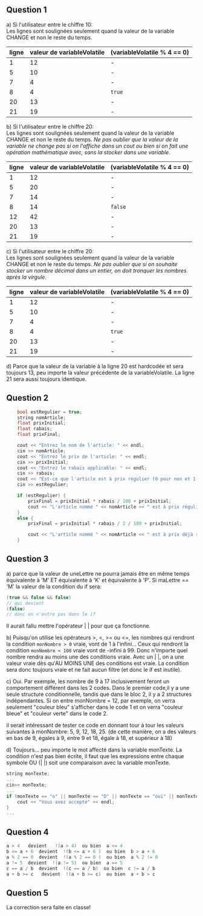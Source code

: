 ## Question 1

a) Si l'utilisateur entre le chiffre 10: <br>
Les lignes sont soulignées seulement quand la valeur de la variable CHANGE et non le reste du temps.

| ligne | valeur de variableVolatile | (variableVolatile % 4 == 0) |
| ----------- | ----------- |----------- |
| 1 | 12 | - |
| 5 | 10 | - |
| 7 | 4 | - |
| 8 | 4 | `true` |
| 20 | 13 | - |
| 21 | 19 | - |


b) Si l'utilisateur entre le chiffre 20: <br>
Les lignes sont soulignées seulement quand la valeur de la variable CHANGE et non le reste du temps. *Ne pas oublier que la valeur de la variable ne change pas si on l'affiche dans un cout ou bien si on fait une opération mathématique avec, sans la stocker dans une variable.*

| ligne | valeur de variableVolatile | (variableVolatile % 4 == 0) |
| ----------- | ----------- |----------- |
| 1 | 12 | - |
| 5 | 20 | - |
| 7 | 14 | - |
| 8 | 14 | `false` |
| 12 | 42 | - |
| 20 | 13 | - |
| 21 | 19 | - |

c) Si l'utilisateur entre le chiffre 20: <br>
Les lignes sont soulignées seulement quand la valeur de la variable CHANGE et non le reste du temps. *Ne pas oublier que si on souhaite stocker un nombre décimal dans un entier, on doit tronquer les nombres après la virgule.*

| ligne | valeur de variableVolatile | (variableVolatile % 4 == 0) |
| ----------- | ----------- |----------- |
| 1 | 12 | - |
| 5 | 10 | - |
| 7 | 4 | - |
| 8 | 4 | `true` |
| 20 | 13 | - |
| 21 | 19 | - |


d) Parce que la valeur de la variable à la ligne 20 est hardcodée et sera toujours 13, peu importe la valeur précédente de la variableVolatile. La ligne 21 sera aussi toujours identique.


## Question 2

```cpp
	bool estRegulier = true;
	string nomArticle;
	float prixInitial;
	float rabais;
	float prixFinal;

	cout << "Entrez le nom de l'article: " << endl;
	cin >> nomArticle;
	cout << "Entrez le prix de l'article: " << endl;
	cin >> prixInitial;
	cout << "Entrez le rabais applicable: " << endl;
	cin >> rabais;
	cout << "Est-ce que l'article est à prix régulier (0 pour non et 1 pour oui)" << endl; 
	cin >> estRegulier;

	if (estRegulier) {
		prixFinal = prixInitial * rabais / 100 + prixInitial;
		cout << "L'article nommé " << nomArticle << " est à prix régulier. Il coûte initialement " << prixInitial << " et est réduit de " << rabais << "%. Il coûte maintenant " << prixFinal << "$." << endl;
	}
	else {
		prixFinal = prixInitial * rabais / 2 / 100 + prixInitial;

		cout << "L'article nommé " << nomArticle << " est à prix déjà réduit. Il coûte initialement " << prixInitial << " et est réduit de " << rabais / 2 << "%. Il coûte maintenant " << prixFinal << "$."<< endl;
	}

```

## Question 3

a) parce que la valeur de uneLettre ne pourra jamais être en même temps équivalente à 'M' ET équivalente à 'K' et équivalente à 'P'. Si maLettre == 'M' la valeur de la condition du if sera:

```cpp
(true && false && false)   
// qui devient
(false)
// donc on n'entre pas dans le if
```
Il aurait fallu mettre l'opérateur | | pour que ça fonctionne.

b) Puisqu'on utilise les opérateurs >, <, >= ou <=, les nombres qui rendront la condition `monNombre > 0` vraie, vont de 1 à l'infini... Ceux qui rendront la condition `monNombre < 100` vraie vont de -infini à 99. Donc n'importe quel nombre rendra au moins une des conditions vraie. Avec un | |, on a une valeur vraie dès qu'AU MOINS UNE des conditions est vraie. La condition sera donc toujours vraie et ne fait aucun filtre (et donc le if est inutile).

c) Oui. Par exemple, les nombre de 9 à 17 inclusivement feront un comportement différent dans les 2 codes. Dans le premier code,il y a une seule structure conditionnelle, tandis que dans le bloc 2, il y a 2 structures indépendantes. Si on entre monNombre = 12, par exemple, on verra seulement "couleur bleu" s'afficher dans le code 1 et on verra "couleur bleue" et "couleur verte" dans le code 2.

il serait intéressant de tester ce code en donnant tour à tour les valeurs suivantes à monNombre: 5, 9, 12, 18, 25. (de cette manière, on a des valeurs en bas de 9, égales à 9, entre 9 et 18, égale à 18, et supérieur à 18)

d) Toujours... peu importe le mot affecté dans la variable monTexte. La condition n'est pas bien écrite, il faut que les expressions entre chaque symbole OU (| |) soit une comparaison avec la variable monTexte.

```cpp
string monTexte;
...
cin>> monTexte;
...
if (monTexte == "o" || monTexte == "O" || monTexte == "oui" || monTexte == "Oui" || monTexte == "OUI"){
	cout << "Vous avez accepté" << endl;
} 
...
```

## Question 4

```cpp
a > 4   devient   !(a > 4)  ou bien  a <= 4
b <= a + 6  devient  !(b <= a + 6 )  ou bien  b > a + 6 
a % 2 == 0  devient  !(a % 2 == 0 )  ou bien  a % 2 != 0
a != 5  devient  !(a != 5)  ou bien  a == 5 
c == a / b  devient  !(c == a / b)  ou bien  c != a / b
a + b >= c   devient  !(a + b >= c)  ou bien  a + b > c
```

## Question 5
La correction sera faite en classe! 